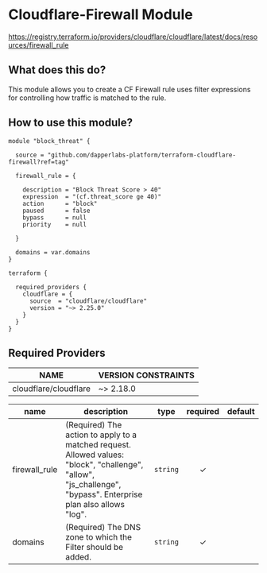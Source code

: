 # Cloudflare-Firewall Module

https://registry.terraform.io/providers/cloudflare/cloudflare/latest/docs/resources/firewall_rule

## What does this do?

This module allows you to create a CF Firewall rule uses filter expressions for controlling how traffic is matched to the rule. 

## How to use this module?

```hcl
module "block_threat" {

  source = "github.com/dapperlabs-platform/terraform-cloudflare-firewall?ref=tag"

  firewall_rule = {

    description = "Block Threat Score > 40"
    expression  = "(cf.threat_score ge 40)"
    action      = "block"
    paused      = false
    bypass      = null
    priority    = null

  }

  domains = var.domains
}

terraform {

  required_providers {
    cloudflare = {
      source  = "cloudflare/cloudflare"
      version = "~> 2.25.0"
    }
  }
}
```

## Required Providers

|         NAME          | VERSION CONSTRAINTS |
|-----------------------|---------------------|
| cloudflare/cloudflare | ~> 2.18.0             |

| name | description | type | required | default |
|---|---|:---: |:---:|:---:|
| firewall_rule | (Required) The action to apply to a matched request. Allowed values: "block", "challenge", "allow", "js_challenge", "bypass". Enterprise plan also allows "log". | <code title="">string</code> | ✓ |  |
| domains | (Required) The DNS zone to which the Filter should be added.  | <code title="">string</code> | ✓ |  |
